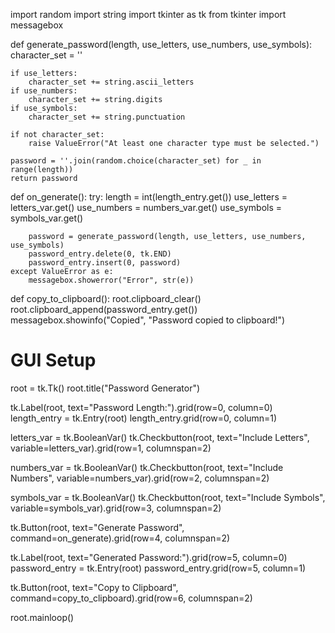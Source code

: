 import random
import string
import tkinter as tk
from tkinter import messagebox

def generate_password(length, use_letters, use_numbers, use_symbols):
    character_set = ''
    
    if use_letters:
        character_set += string.ascii_letters
    if use_numbers:
        character_set += string.digits
    if use_symbols:
        character_set += string.punctuation

    if not character_set:
        raise ValueError("At least one character type must be selected.")

    password = ''.join(random.choice(character_set) for _ in range(length))
    return password

def on_generate():
    try:
        length = int(length_entry.get())
        use_letters = letters_var.get()
        use_numbers = numbers_var.get()
        use_symbols = symbols_var.get()

        password = generate_password(length, use_letters, use_numbers, use_symbols)
        password_entry.delete(0, tk.END)
        password_entry.insert(0, password)
    except ValueError as e:
        messagebox.showerror("Error", str(e))

def copy_to_clipboard():
    root.clipboard_clear()
    root.clipboard_append(password_entry.get())
    messagebox.showinfo("Copied", "Password copied to clipboard!")

# GUI Setup
root = tk.Tk()
root.title("Password Generator")

tk.Label(root, text="Password Length:").grid(row=0, column=0)
length_entry = tk.Entry(root)
length_entry.grid(row=0, column=1)

letters_var = tk.BooleanVar()
tk.Checkbutton(root, text="Include Letters", variable=letters_var).grid(row=1, columnspan=2)

numbers_var = tk.BooleanVar()
tk.Checkbutton(root, text="Include Numbers", variable=numbers_var).grid(row=2, columnspan=2)

symbols_var = tk.BooleanVar()
tk.Checkbutton(root, text="Include Symbols", variable=symbols_var).grid(row=3, columnspan=2)

tk.Button(root, text="Generate Password", command=on_generate).grid(row=4, columnspan=2)

tk.Label(root, text="Generated Password:").grid(row=5, column=0)
password_entry = tk.Entry(root)
password_entry.grid(row=5, column=1)

tk.Button(root, text="Copy to Clipboard", command=copy_to_clipboard).grid(row=6, columnspan=2)

root.mainloop()
